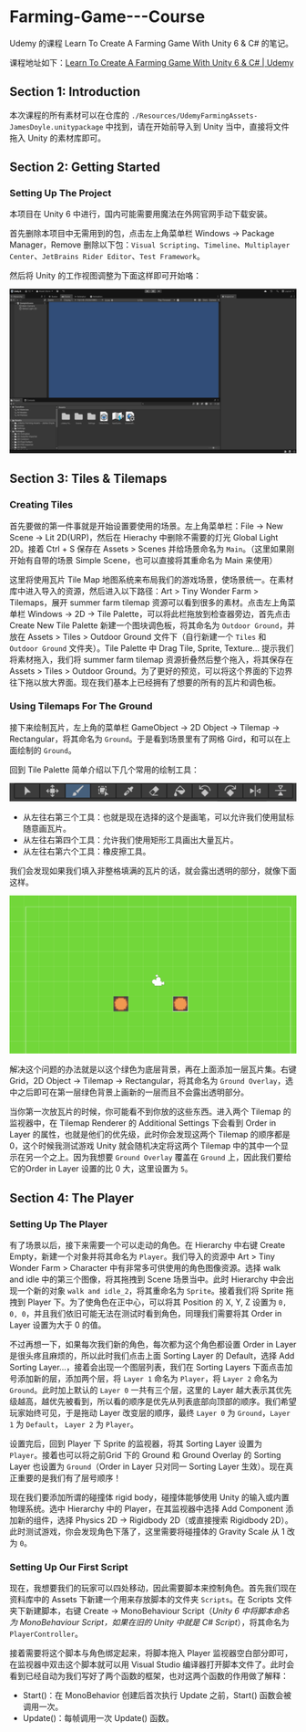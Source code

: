# Farming-Game---Course
Udemy 的课程 Learn To Create A Farming Game With Unity 6 &amp; C# 的笔记。

课程地址如下：[Learn To Create A Farming Game With Unity 6 & C# | Udemy](https://www.udemy.com/course/unity6-farming/?couponCode=MT130825G1)

## Section 1: Introduction

本次课程的所有素材可以在仓库的 `./Resources/UdemyFarmingAssets-JamesDoyle.unitypackage` 中找到，请在开始前导入到 Unity 当中，直接将文件拖入 Unity 的素材库即可。

## Section 2: Getting Started

### Setting Up The Project

本项目在 Unity 6 中进行，国内可能需要用魔法在外网官网手动下载安装。

首先删除本项目中无需用到的包，点击左上角菜单栏 Windows -> Package Manager，Remove 删除以下包：`Visual Scripting`、`Timeline`、`Multiplayer Center`、`JetBrains Rider Editor`、`Test Framework`。

然后将 Unity 的工作视图调整为下面这样即可开始咯：

![](./Pictures/View.png)

## Section 3: Tiles & Tilemaps

### Creating Tiles

首先要做的第一件事就是开始设置要使用的场景。左上角菜单栏：File -> New Scene -> Lit 2D(URP)，然后在 Hierachy 中删除不需要的灯光 Global Light 2D。接着 Ctrl + S 保存在 Assets > Scenes 并给场景命名为 `Main`。（这里如果刚开始有自带的场景 Simple Scene，也可以直接将其重命名为 Main 来使用）

这里将使用瓦片 Tile Map 地图系统来布局我们的游戏场景，使场景统一。在素材库中进入导入的资源，然后进入以下路径：Art > Tiny Wonder Farm > Tilemaps，展开 summer farm tilemap 资源可以看到很多的素材。点击左上角菜单栏 Windows -> 2D -> Tile Palette，可以将此栏拖放到检查器旁边，首先点击 Create New Tile Palette 新建一个图块调色板，将其命名为 `Outdoor Ground`，并放在 Assets > Tiles > Outdoor Ground 文件下（自行新建一个 `Tiles` 和 `Outdoor Ground` 文件夹）。Tile Palette 中 Drag Tile, Sprite, Texture... 提示我们将素材拖入，我们将 summer farm tilemap 资源折叠然后整个拖入，将其保存在 Assets > Tiles > Outdoor Ground。为了更好的预览，可以将这个界面的下边界往下拖以放大界面。现在我们基本上已经拥有了想要的所有的瓦片和调色板。

### Using Tilemaps For The Ground

接下来绘制瓦片，左上角的菜单栏 GameObject -> 2D Object -> Tilemap -> Rectangular，将其命名为 `Ground`。于是看到场景里有了网格 Gird，和可以在上面绘制的 `Ground`。

回到 Tile Palette 简单介绍以下几个常用的绘制工具：

![](./Pictures/TilePalette.png)

- 从左往右第三个工具：也就是现在选择的这个是画笔，可以允许我们使用鼠标随意画瓦片。
- 从左往右第四个工具：允许我们使用矩形工具画出大量瓦片。
- 从左往右第六个工具：橡皮擦工具。

我们会发现如果我们填入非整格填满的瓦片的话，就会露出透明的部分，就像下面这样。

![](./Pictures/TileError.png)

解决这个问题的办法就是以这个绿色为底层背景，再在上面添加一层瓦片集。右键 Grid，2D Object -> Tilemap -> Rectangular，将其命名为 `Ground Overlay`，选中之后即可在第一层绿色背景上画新的一层而且不会露出透明部分。

当你第一次放瓦片的时候，你可能看不到你放的这些东西。进入两个 Tilemap 的监视器中，在 Tilemap Renderer 的 Additional Settings 下会看到 Order in Layer 的属性，也就是他们的优先级，此时你会发现这两个 Tilemap 的顺序都是 0，这个时候我测试游戏 Unity 就会随机决定将这两个 Tilemap 中的其中一个显示在另一个之上。因为我想要 `Ground Overlay` 覆盖在 `Ground` 上，因此我们要给它的Order in Layer 设置的比 0 大，这里设置为 `5`。

## Section 4: The Player

### Setting Up The Player

有了场景以后，接下来需要一个可以走动的角色。在 Hierarchy 中右键 Create Empty，新建一个对象并将其命名为 `Player`。我们导入的资源中 Art > Tiny Wonder Farm > Character 中有非常多可供使用的角色图像资源。选择 walk and idle 中的第三个图像，将其拖拽到 Scene 场景当中。此时 Hierarchy 中会出现一个新的对象 `walk and idle_2`，将其重命名为 `Sprite`。接着我们将 Sprite 拖拽到 Player 下。为了使角色在正中心，可以将其 Position 的 X, Y, Z 设置为 `0, 0, 0`，并且我们依旧可能无法在测试时看到角色，同理我们需要将其 Order in Layer 设置为大于 0 的值。

不过再想一下，如果每次我们新的角色，每次都为这个角色都设置 Order in Layer 是很头疼且麻烦的，所以此时我们点击上面 Sorting Layer 的 Default，选择 Add Sorting Layer...，接着会出现一个图层列表，我们在 Sorting Layers 下面点击加号添加新的层，添加两个层，将 `Layer 1` 命名为 `Player`，将 `Layer 2` 命名为 `Ground`。此时加上默认的 `Layer 0` 一共有三个层，这里的 Layer 越大表示其优先级越高，越优先被看到，所以看的顺序是优先从列表底部向顶部的顺序。我们希望玩家始终可见，于是拖动 Layer 改变层的顺序，最终 `Layer 0` 为 `Ground`，`Layer 1` 为 `Default`， `Layer 2` 为 `Player`。

设置完后，回到 Player 下 Sprite 的监视器，将其 Sorting Layer 设置为 `Player`。接着也可以将之前Grid 下的 Ground 和 Ground Overlay 的 Sorting Layer 也设置为 `Ground`（Order in Layer 只对同一 Sorting Layer 生效）。现在真正重要的是我们有了层号顺序！

现在我们要添加所谓的碰撞体 rigid body，碰撞体能够使用 Unity 的输入或内置物理系统。选中 Hierarchy 中的 Player，在其监视器中选择 Add Component 添加新的组件，选择 Physics 2D -> Rigidbody 2D（或直接搜索 Rigidbody 2D）。此时测试游戏，你会发现角色下落了，这里需要将碰撞体的 Gravity Scale 从 1 改为 `0`。

### Setting Up Our First Script

现在，我想要我们的玩家可以四处移动，因此需要脚本来控制角色。首先我们现在资料库中的 Assets 下新建一个用来存放脚本的文件夹 `Scripts`。在 Scripts 文件夹下新建脚本，右键 Create -> MonoBehaviour Script（*Unity 6 中将脚本命名为 MonoBehaviour Script，如果在旧的 Unity 中就是 C# Script*），将其命名为 `PlayerController`。

接着需要将这个脚本与角色绑定起来，将脚本拖入 Player 监视器空白部分即可，在监视器中双击这个脚本就可以用 Visual Studio 编译器打开脚本文件了。此时会看到已经自动为我们写好了两个函数的框架，也对这两个函数的作用做了解释：

- Start()：在 MonoBehavior 创建后首次执行 Update 之前，Start() 函数会被调用一次。
- Update()：每帧调用一次 Update() 函数。

